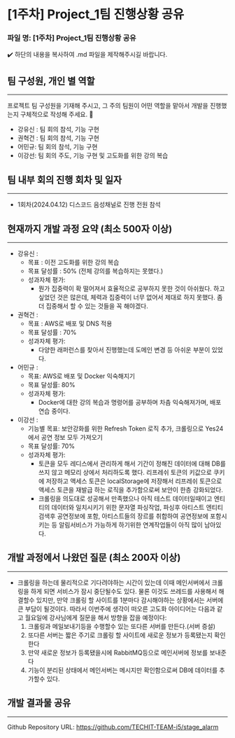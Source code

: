 # [1주차] Project_1팀 진행상황 공유

### 파일 명: [1주차] Project_1팀 진행상황 공유

<aside>
✔️ 하단의 내용을 복사하여 .md 파일을 제작해주시길 바랍니다.
</aside>

## 팀 구성원, 개인 별 역할

---

프로젝트 팀 구성원을 기재해 주시고, 그 주의 팀원이 어떤 역할을 맡아서 개발을 진행했는지 구체적으로 작성해 주세요. 🙂 

- 강유신 : 팀 회의 참석, 기능 구현
- 권혁건 : 팀 회의 참석, 기능 구현
- 어민규: 팀 회의 참석, 기능 구현
- 이강선: 팀 회의 주도, 기능 구현 및 고도화를 위한 강의 복습

## 팀 내부 회의 진행 회차 및 일자

---

- 1회차(2024.04.12) 디스코드 음성채널로 진행 전원 참석

## 현재까지 개발 과정 요약 (최소 500자 이상)

---

- 강유신 :
    - 목표 : 이전 고도화를 위한 강의 복습
    - 목표 달성률 : 50% (전체 강의를 복습하지는 못했다.)
    - 성과자체 평가:
        - 뭔가 집중력이 확 떨어져서 효율적으로 공부하지 못한 것이 아쉬웠다. 하고 싶었던 것은 많은데, 체력과 집중력이 너무 없어서 제대로 하지 못했다. 좀 더 집중해서 할 수 있는 것들을 꼭 해야겠다.
- 권혁건 :
    - 목표 : AWS로 배포 및 DNS 적용
    - 목표 달성률 : 70%
    - 성과자체 평가:
        - 다양한 래퍼런스를 찾아서 진행했는데 도메인 변경 등 아쉬운 부분이 있었다.
- 어민규 :
    - 목표: AWS로 배포 및 Docker 익숙해지기
    - 목표 달성률: 80%
    - 성과자체 평가:
        - Docker에 대한 강의 복습과 명령어를 공부하며 차츰 익숙해져가며, 배포 연습 중이다.
- 이강선 :
    - 기능별 목표: 보안강화를 위한 Refresh Token 로직 추가, 크롤링으로 Yes24에서 공연 정보 모두 가져오기
    - 목표 달성률: 70%
    - 성과자체 평가:
        - 토큰을 모두 레디스에서 관리하게 해서 기간이 정해진 데이터에 대해 DB를 쓰지 않고 메모리 상에서 처리하도록 했다. 리프레쉬 토큰의 키값으로 쿠키에 저장하고 액세스 토큰은 localStorage에 저장해서 리프레쉬 토큰으로 액세스 토큰을 재발급 하는 로직을 추가함으로써 보안이 한층 강화되었다.
        - 크롤링을 의도대로 성공해서 만족했으나 아직 테스트 데이터일때이고 엔티티의 데이터와 일치시키기 위한 문자열 파싱작업, 파싱후 아티스트 엔티티 검색후 공연정보에 포함, 아티스트들의 장르를 취합하여 공연정보에 포함시키는 등 알림서비스가 가능하게 하기위한 연계작업들이 아직 많이 남아있다. 

## 개발 과정에서 나왔던 질문 (최소 200자 이상)

---

- 크롤링을 하는데 물리적으로 기다려야하는 시간이 있는데 이때 메인서버에서 크롤링을 하게 되면 서비스가 잠시 중단될수도 있다. 물론 이것도 쓰레드를 사용해서 해결할수 있지만, 만약 크롤링 할 사이트를 1분마다 감시해야하는 상황에서는 서버에 큰 부담이 될것이다. 따라서 이번주에 생각이 떠오른 고도화 아이디어는 다음과 같고 월요일에 강사님에게 질문을 해서 방향을 잡을 예정이다:
    1. 크롤링과 메일보내기등을 수행할수 있는 또다른 서버를 만든다.(서버 증설)
    2. 또다른 서버는 짧은 주기로 크롤링 할 사이트에 새로운 정보가 등록됐는지 확인한다
    3. 만약 새로운 정보가 등록됐을시에 RabbitMQ등으로 메인서버에 정보를 보내준다
    4. 기능이 분리된 상태에서 메인서버는 메시지만 확인함으로써 DB에 데이터를 추가할수 있다.

## 개발 결과물 공유

---

Github Repository URL: https://github.com/TECHIT-TEAM-i5/stage_alarm
